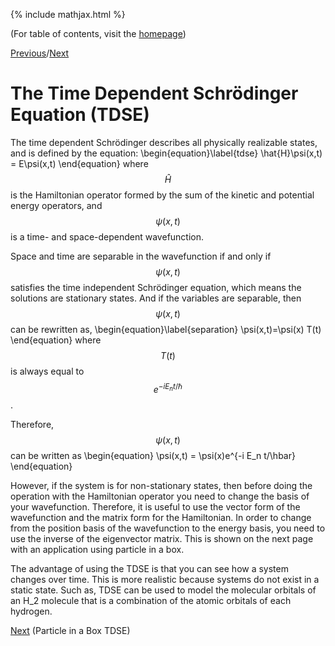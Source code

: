 {% include mathjax.html %}

(For table of contents, visit the [homepage](/README.md))

[Previous](PIB.md)/[Next](PIB_TDSE.md)

# The Time Dependent Schrödinger Equation (TDSE)

The time dependent Schrödinger describes all physically realizable states, and is defined by the equation:
  \begin{equation}\label{tdse}
    \hat{H}\psi(x,t) = E\psi(x,t)
\end{equation}
where $$\hat{H}$$ is the Hamiltonian operator formed by the sum of the kinetic and potential energy operators, and  $$\psi(x,t)$$ is a time- and space-dependent wavefunction.

Space and time are separable in the wavefunction if and only if $$\psi(x,t)$$ satisfies the time independent Schrödinger equation, which means the solutions are stationary states. And if the variables are separable, then $$\psi(x,t)$$ can be rewritten as,
\begin{equation}\label{separation}
    \psi(x,t)=\psi(x) T(t)
\end{equation}
where $$T(t)$$ is always equal to $$e^{-i E_n t/\hbar}$$.

Therefore, $$\psi(x,t)$$ can be written as 
  \begin{equation}
    \psi(x,t) = \psi(x)e^{-i E_n t/\hbar}
 \end{equation}

However, if the system is for non-stationary states, then before doing the operation with the Hamiltonian operator you need to change the basis of your wavefunction. Therefore, it is useful to use the vector form of the wavefunction and the matrix form for the Hamiltonian. In order to change from the position basis of the wavefunction to the energy basis, you need to use the inverse of the eigenvector matrix. This is shown on the next page with an application using particle in a box.

The advantage of using the TDSE is that you can see how a system changes over time. This is more realistic because systems do not exist in a static state. Such as, TDSE can be used to model the molecular orbitals of an H_2 molecule that is a combination of the atomic orbitals of each hydrogen.

[Next](PIB_TDSE.md) (Particle in a Box TDSE)
